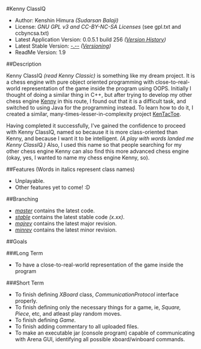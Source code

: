 #Kenny ClassIQ
* Author: Kenshin Himura *(Sudarsan Balaji)*
* License: *GNU GPL v3 and CC-BY-NC-SA Licenses* (see gpl.txt and ccbyncsa.txt)
* Latest Application Version: 0.0.5.1 build 256 *([Version History](https://github.com/kenshinthebattosai/KennyClassIQ/blob/master/Version%20History.md#version-history))*
* Latest Stable Version: [-.--](https://github.com/kenshinthebattosai/KennyClassIQ/tree/stable) *([Versioning](https://github.com/kenshinthebattosai/KennyClassIQ/blob/master/Versioning.md#versioning))*
* ReadMe Version: 1.9

##Description

Kenny ClassIQ *(read Kenny Classic)* is something like my dream project. It is a chess engine with pure object oriented programming with close-to-real-world representation of the game inside the program using OOPS. Initially I thought of doing a similar thing in C++, but after trying to develop my other chess engine [Kenny](https://www.github.com/kenshinthebattosai/Kenny) in this route, I found out that it is a difficult task, and switched to using Java for the programming instead. To learn how to do it, I created a similar, many-times-lesser-in-complexity project [KenTacToe](https://www.github.com/kenshinthebattosai/KenTacToe).

Having completed it successfully, I've gained the confidence to proceed with Kenny ClassIQ, named so because it is more class-oriented than Kenny, and because I want it to be intelligent. *(A play with words landed me Kenny ClassIQ.)* Also, I used this name so that people searching for my other chess engine Kenny can also find this more advanced chess engine (okay, yes, I wanted to name my chess engine Kenny, so).

##Features
(Words in italics represent class names)

* Unplayable.
* Other features yet to come! :D

##Branching
* *[master](https://github.com/kenshinthebattosai/KennyClassIQ)* contains the latest code.
* *[stable](https://github.com/kenshinthebattosai/KennyClassIQ/tree/stable)* contains the latest stable code *(x.xx)*.
* *[majrev](https://github.com/kenshinthebattosai/KennyClassIQ/tree/majrev)* contains the latest major revision.
* *[minrev](https://github.com/kenshinthebattosai/KennyClassIQ/tree/minrev)* contains the latest minor revision.

##Goals

###Long Term
* To have a close-to-real-world representation of the game inside the program

###Short Term
* To finish defining *XBoard* class, *CommunicationProtocol* interface properly.
* To finish defining only the necessary things for a game, ie, *Square, Piece*, etc, and atleast play random moves.
* To finish defining *Game*.
* To finish adding commentary to all uploaded files.
* To make an executable jar (console program) capable of communicating with Arena GUI, identifying all possible xboard/winboard commands.